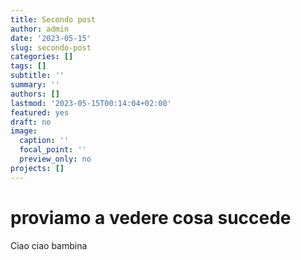 ```yaml
---
title: Secondo post
author: admin
date: '2023-05-15'
slug: secondo-post
categories: []
tags: []
subtitle: ''
summary: ''
authors: []
lastmod: '2023-05-15T00:14:04+02:00'
featured: yes
draft: no
image:
  caption: ''
  focal_point: ''
  preview_only: no
projects: []
---
```


# proviamo a vedere cosa succede

Ciao ciao bambina